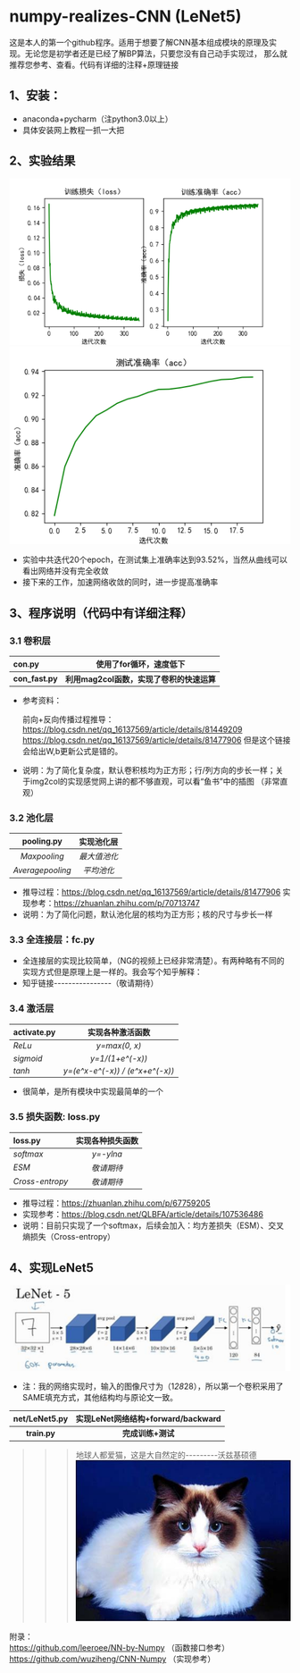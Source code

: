 # 	numpy-realizes-CNN (LeNet5)

​	这是本人的第一个github程序。适用于想要了解CNN基本组成模块的原理及实现。无论您是初学者还是已经了解BP算法，只要您没有自己动手实现过，
那么就推荐您参考、查看。代码有详细的注释+原理链接

## 1、安装：
   * anaconda+pycharm（注python3.0以上）
   * 具体安装网上教程一抓一大把
   
   
## 2、实验结果

   ![实验结果](./pic/Figure_1.png)
   ![实验结果](./pic/Figure_2.png)
   
   * 实验中共迭代20个epoch，在测试集上准确率达到93.52%，当然从曲线可以看出网络并没有完全收敛
   * 接下来的工作，加速网络收敛的同时，进一步提高准确率
   
   
## 3、程序说明（代码中有详细注释）

###  3.1 卷积层
<center>

| con.py           |  使用了for循环，速度低下       |
| :--------------- | :----------------------:   | 
| **con_fast.py**  |     **利用mag2col函数，实现了卷积的快速运算**    |
</center>
 
   * 参考资料：  
   
      
      前向+反向传播过程推导：
      https://blog.csdn.net/qq_16137569/article/details/81449209
      https://blog.csdn.net/qq_16137569/article/details/81477906
      但是这个链接会给出W,b更新公式是错的。
      
   * 说明：为了简化复杂度，默认卷积核均为正方形；行/列方向的步长一样；关于img2col的实现感觉网上讲的都不够直观，可以看“鱼书”中的插图
    （非常直观）


### 3.2 池化层
<center>

|     pooling.py    |  **实现池化层**  |
| :---------------: | :------------: | 
|    *Maxpooling*   |    *最大值池化*  |
| *Averagepooling*  |    *平均池化*   |

</center>

   * 推导过程：https://blog.csdn.net/qq_16137569/article/details/81477906
    实现参考：https://zhuanlan.zhihu.com/p/70713747
   * 说明：为了简化问题，默认池化层的核均为正方形；核的尺寸与步长一样


### 3.3 全连接层：fc.py
   * 全连接层的实现比较简单，（NG的视频上已经非常清楚）。有两种略有不同的实现方式但是原理上是一样的。我会写个知乎解释：
   * 知乎链接----------------（敬请期待）

### 3.4 激活层
<center>

| activate.py    |     实现各种激活函数    |
| :------------- | :-----------------:  | 
|     *ReLu*     |     *y=max(0, x)*    |
|    *sigmoid*   |     *y=1/(1+e^(-x))*    |
|     *tanh*     |     *y=(e^x-e^(-x)) / (e^x+e^(-x))*    |
</center>

   * 很简单，是所有模块中实现最简单的一个


### 3.5 损失函数: loss.py
<center>

|     loss.py    |     实现各种损失函数    |
| :------------- | :-----------------:  | 
|    *softmax*   |     *y=-ylna*    |
|      *ESM*     |     *敬请期待*    |
| *Cross-entropy*|     *敬请期待*    |
</center>

   * 推导过程：https://zhuanlan.zhihu.com/p/67759205
   * 实现参考：https://blog.csdn.net/QLBFA/article/details/107536486
   * 说明：目前只实现了一个softmax，后续会加入：均方差损失（ESM）、交叉熵损失（Cross-entropy）

## 4、实现LeNet5

   ![Alt text](./pic/LeNet5.png)
   * 注：我的网络实现时，输入的图像尺寸为（1*28*28），所以第一个卷积采用了SAME填充方式，其他结构均与原论文一致。
<center>

|     net/LeNet5.py    |     实现LeNet网络结构+forward/backward    |
| :------------------: | :------------------------------------:  | 
|      **train.py**    |              **完成训练+测试**                |
</center>

>>> 地球人都爱猫，这是大自然定的---------沃兹基硕德
   ![cat](./pic/cat.jpg)

附录：  
https://github.com/leeroee/NN-by-Numpy  （函数接口参考）  
https://github.com/wuziheng/CNN-Numpy  （实现参考）


